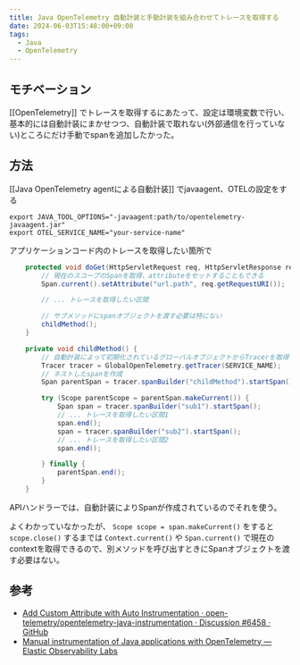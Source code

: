 ```yaml
---
title: Java OpenTelemetry 自動計装と手動計装を組み合わせてトレースを取得する
date: 2024-06-03T15:48:00+09:00
tags:
  - Java
  - OpenTelemetry
---
```


## モチベーション

[[OpenTelemetry]] でトレースを取得するにあたって、設定は環境変数で行い、基本的には自動計装にまかせつつ、自動計装で取れない(外部通信を行っていない)ところにだけ手動でspanを追加したかった。

## 方法

[[Java OpenTelemetry agentによる自動計装]] でjavaagent、OTELの設定をする

```shell
export JAVA_TOOL_OPTIONS="-javaagent:path/to/opentelemetry-javaagent.jar"
export OTEL_SERVICE_NAME="your-service-name"
```

アプリケーションコード内のトレースを取得したい箇所で

```java
    protected void doGet(HttpServletRequest req, HttpServletResponse resp) throws ServletException, IOException {
        // 現在のスコープのSpanを取得、attributeをセットすることもできる
        Span.current().setAttribute("url.path", req.getRequestURI());

        // ... トレースを取得したい区間

        // サブメソッドにspanオブジェクトを渡す必要は特にない
        childMethod();
    }

    private void childMethod() {
        // 自動計装によって初期化されているグローバルオブジェクトからTracerを取得
        Tracer tracer = GlobalOpenTelemetry.getTracer(SERVICE_NAME);
        // ネストしたspanを作成
        Span parentSpan = tracer.spanBuilder("childMethod").startSpan();

        try (Scope parentScope = parentSpan.makeCurrent()) {
            Span span = tracer.spanBuilder("sub1").startSpan();
            // ... トレースを取得したい区間1
            span.end();
            span = tracer.spanBuilder("sub2").startSpan();
            // ... トレースを取得したい区間2
            span.end();

        } finally {
            parentSpan.end();
        }
    }
```

APIハンドラーでは、自動計装によりSpanが作成されているのでそれを使う。

よくわかっていなかったが、 `Scope scope = span.makeCurrent()` をすると `scope.close()` するまでは `Context.current()` や `Span.current()` で現在のcontextを取得できるので、別メソッドを呼び出すときにSpanオブジェクトを渡す必要はない。

## 参考

- [Add Custom Attribute with Auto Instrumentation · open-telemetry/opentelemetry-java-instrumentation · Discussion #6458 · GitHub](https://github.com/open-telemetry/opentelemetry-java-instrumentation/discussions/6458)
- [Manual instrumentation of Java applications with OpenTelemetry — Elastic Observability Labs](https://www.elastic.co/observability-labs/blog/manual-instrumentation-java-apps-opentelemetry)